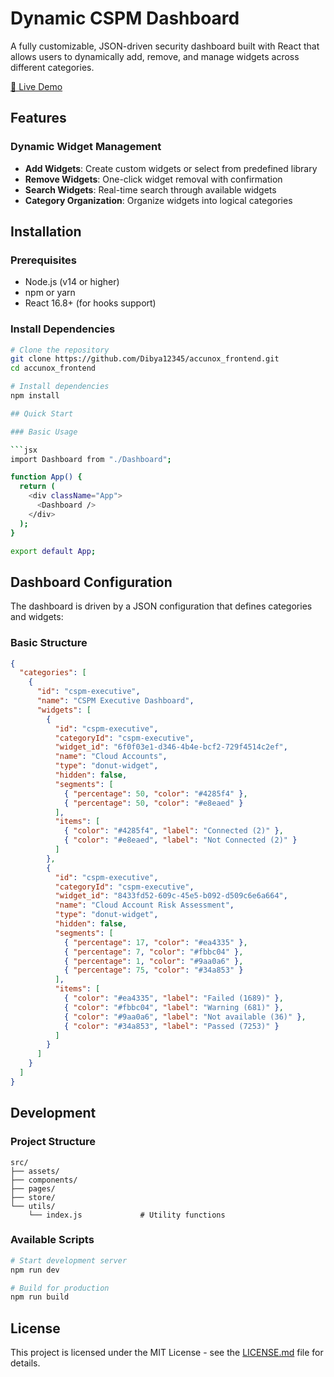 # Dynamic CSPM Dashboard

A fully customizable, JSON-driven security dashboard built with React that allows users to dynamically add, remove, and manage widgets across different categories.

[🔗 Live Demo](https://accunoxdashboard.netlify.app/)

## Features

### Dynamic Widget Management

- **Add Widgets**: Create custom widgets or select from predefined library
- **Remove Widgets**: One-click widget removal with confirmation
- **Search Widgets**: Real-time search through available widgets
- **Category Organization**: Organize widgets into logical categories

## Installation

### Prerequisites

- Node.js (v14 or higher)
- npm or yarn
- React 16.8+ (for hooks support)

### Install Dependencies

````bash
# Clone the repository
git clone https://github.com/Dibya12345/accunox_frontend.git
cd accunox_frontend

# Install dependencies
npm install

## Quick Start

### Basic Usage

```jsx
import Dashboard from "./Dashboard";

function App() {
  return (
    <div className="App">
      <Dashboard />
    </div>
  );
}

export default App;
````

## Dashboard Configuration

The dashboard is driven by a JSON configuration that defines categories and widgets:

### Basic Structure

```json
{
  "categories": [
    {
      "id": "cspm-executive",
      "name": "CSPM Executive Dashboard",
      "widgets": [
        {
          "id": "cspm-executive",
          "categoryId": "cspm-executive",
          "widget_id": "6f0f03e1-d346-4b4e-bcf2-729f4514c2ef",
          "name": "Cloud Accounts",
          "type": "donut-widget",
          "hidden": false,
          "segments": [
            { "percentage": 50, "color": "#4285f4" },
            { "percentage": 50, "color": "#e8eaed" }
          ],
          "items": [
            { "color": "#4285f4", "label": "Connected (2)" },
            { "color": "#e8eaed", "label": "Not Connected (2)" }
          ]
        },
        {
          "id": "cspm-executive",
          "categoryId": "cspm-executive",
          "widget_id": "8433fd52-609c-45e5-b092-d509c6e6a664",
          "name": "Cloud Account Risk Assessment",
          "type": "donut-widget",
          "hidden": false,
          "segments": [
            { "percentage": 17, "color": "#ea4335" },
            { "percentage": 7, "color": "#fbbc04" },
            { "percentage": 1, "color": "#9aa0a6" },
            { "percentage": 75, "color": "#34a853" }
          ],
          "items": [
            { "color": "#ea4335", "label": "Failed (1689)" },
            { "color": "#fbbc04", "label": "Warning (681)" },
            { "color": "#9aa0a6", "label": "Not available (36)" },
            { "color": "#34a853", "label": "Passed (7253)" }
          ]
        }
      ]
    }
  ]
}
```

## Development

### Project Structure

```
src/
├── assets/
├── components/
├── pages/
├── store/
└── utils/
    └── index.js             # Utility functions
```

### Available Scripts

```bash
# Start development server
npm run dev

# Build for production
npm run build
```

## License

This project is licensed under the MIT License - see the [LICENSE.md](LICENSE.md) file for details.
